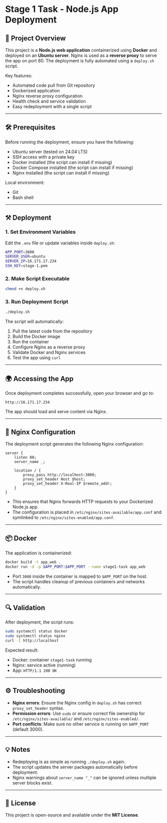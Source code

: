 # Stage 1 Task - Node.js App Deployment

## 🚀 Project Overview

This project is a **Node.js web application** containerized using **Docker** and deployed on an **Ubuntu server**. Nginx is used as a **reverse proxy** to serve the app on port 80. The deployment is fully automated using a `deploy.sh` script.

Key features:

* Automated code pull from Git repository
* Dockerized application
* Nginx reverse proxy configuration
* Health check and service validation
* Easy redeployment with a single script

---

## 🛠️ Prerequisites

Before running the deployment, ensure you have the following:

* Ubuntu server (tested on 24.04 LTS)
* SSH access with a private key
* Docker installed (the script can install if missing)
* Docker Compose installed (the script can install if missing)
* Nginx installed (the script can install if missing)

Local environment:

* Git
* Bash shell


---

## ⚒️ Deployment

### 1. Set Environment Variables

Edit the `.env` file or update variables inside `deploy.sh`:

```bash
APP_PORT=3000
SERVER_USER=ubuntu
SERVER_IP=16.171.17.234
SSH_KEY=stage-1.pem
```

### 2. Make Script Executable

```bash
chmod +x deploy.sh
```

### 3. Run Deployment Script

```bash
./deploy.sh
```

The script will automatically:

1. Pull the latest code from the repository
2. Build the Docker image
3. Run the container
4. Configure Nginx as a reverse proxy
5. Validate Docker and Nginx services
6. Test the app using `curl`

---

## 🌍 Accessing the App

Once deployment completes successfully, open your browser and go to:

```
http://16.171.17.234
```

The app should load and serve content via Nginx.

---

## 🧩 Nginx Configuration

The deployment script generates the following Nginx configuration:

```nginx
server {
    listen 80;
    server_name _;

    location / {
        proxy_pass http://localhost:3000;
        proxy_set_header Host $host;
        proxy_set_header X-Real-IP $remote_addr;
    }
}
```

* This ensures that Nginx forwards HTTP requests to your Dockerized Node.js app.
* The configuration is placed in `/etc/nginx/sites-available/app.conf` and symlinked to `/etc/nginx/sites-enabled/app.conf`.

---

## 📦 Docker

The application is containerized:

```bash
docker build -t app_web .
docker run -d -p $APP_PORT:$APP_PORT --name stage1-task app_web
```

* Port `3000` inside the container is mapped to `$APP_PORT` on the host.
* The script handles cleanup of previous containers and networks automatically.

---

## 🔍 Validation

After deployment, the script runs:

```bash
sudo systemctl status docker
sudo systemctl status nginx
curl -I http://localhost
```

Expected result:

* Docker: container `stage1-task` running
* Nginx: service active (running)
* App: `HTTP/1.1 200 OK`

---

## ⚙️ Troubleshooting

* **Nginx errors**: Ensure the Nginx config in `deploy.sh` has correct `proxy_set_header` syntax.
* **Permission errors**: Use `sudo` or ensure correct file ownership for `/etc/nginx/sites-available/` and `/etc/nginx/sites-enabled/`.
* **Port conflicts**: Make sure no other service is running on `$APP_PORT` (default 3000).

---

## 💡 Notes

* Redeploying is as simple as running `./deploy.sh` again.
* The script updates the server packages automatically before deployment.
* Nginx warnings about `server_name "_"` can be ignored unless multiple server blocks exist.

---

## 🔖 License

This project is open-source and available under the **MIT License**.
